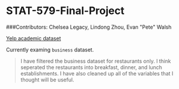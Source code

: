 STAT-579-Final-Project
======================

###Contributors:
Chelsea Legacy, Lindong Zhou, Evan "Pete" Walsh

[Yelp academic dataset](https://www.yelp.com/academic_dataset)

Currently examing ```business``` dataset. 

>I have filtered the business dataset for restaurants only. I think seperated the restaurants into breakfast,
dinner, and lunch establishments. I have also cleaned up all of the variables that I thought will be useful.
